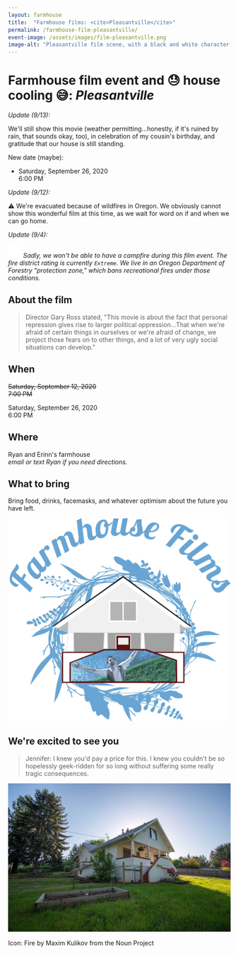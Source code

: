 ```yaml
---
layout: farmhouse
title:  "Farmhouse films: <cite>Pleasantville</cite>"
permalink: /farmhouse-film-pleasantville/
event-image: /assets/images/film-pleasantville.png
image-alt: "Pleasantville film scene, with a black and white character and a woman in full color with an umbrella twirling"
---
```


<h1>Farmhouse film event and 😓 house cooling 😅: <cite>Pleasantville</cite></h1>

_Update (9/13):_

We'll still show this movie (weather permitting...honestly, if it's ruined by rain, that sounds okay, too), in celebration of my cousin's birthday, and gratitude that our house is still standing.

New date (maybe):

- Saturday, September 26, 2020 <br>6:00 PM

_Update (9/12):_

⚠️ We're evacuated because of wildfires in Oregon. We obviously cannot show this wonderful film at this time, as we wait for word on if and when we can go home.

_Update (9/4):_

<img src="/assets/images/no_fire.svg" alt="Flames crossed out indicating no fire" width="30px" height="30px" /> <em>Sadly, we won't be able to have a campfire during this film event. The fire district rating is currently `Extreme`. We live in an Oregon Department of Forestry "protection zone," which bans recreational fires under those conditions.</em>

## About the film

> Director Gary Ross stated, "This movie is about the fact that personal repression gives rise to larger political oppression...That when we're afraid of certain things in ourselves or we're afraid of change, we project those fears on to other things, and a lot of very ugly social situations can develop."

## When

~~Saturday, September 12, 2020~~<br>
~~7:00 PM~~

Saturday, September 26, 2020 <br>6:00 PM

## Where
Ryan and Erinn's farmhouse
<br><em>email or text Ryan if you need directions.</em>

## What to bring
Bring food, drinks, facemasks, and whatever optimism about the future you have left.

![The farmhouse logo, a botanical theme, with a black and white man with color background and rain](/assets/images/the-farmhouse-invite-film-pleasantville.jpg)

## We're excited to see you

> Jennifer:
> I knew you'd pay a price for this. I knew you couldn't be so hopelessly geek-ridden for so long without suffering some really tragic consequences.


![The Farmhouse in the gloaming](/assets/images/farmhouse.jpg)

<figcaption>Icon: Fire by Maxim Kulikov from the Noun Project</figcaption>